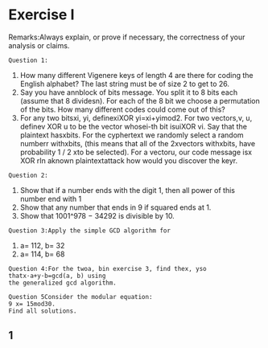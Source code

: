 # Exercise I

Remarks:Always explain, or prove if necessary, the correctness of your analysis or claims.

```
Question 1:
```
1. How many different Vigenere keys of length 4 are there for coding the English
    alphabet? The last string must be of size 2 to get to 26.
2. Say you have annblock of bits message. You split it to 8 bits each (assume that
    8 dividesn). For each of the 8 bit we choose a permutation of the bits. How
    many different codes could come out of this?
3. For any two bitsxi, yi, definexiXOR yi=xi+yimod2. For two vectors,v, u,
    definev XOR u to be the vector whosei-th bit isuiXOR vi. Say that the
    plaintext hasxbits. For the cyphertext we randomly select a random numberr
    withxbits, (this means that all of the 2xvectors withxbits, have probability
    1 / 2 xto be selected). For a vectoru, our code message isx XOR rIn aknown
    plaintextattack how would you discover the keyr.

```
Question 2:
```
1. Show that if a number ends with the digit 1, then all power of this number end
    with 1
2. Show that any number that ends in 9 if squared ends at 1.
3. Show that 1001^978 − 34292 is divisible by 10.

```
Question 3:Apply the simple GCD algorithm for
```
1. a= 112, b= 32
2. a= 114, b= 68

```
Question 4:For the twoa, bin exercise 3, find thex, yso thatx·a+y·b=gcd(a, b) using
the generalized gcd algorithm.
```
```
Question 5Consider the modular equation:
9 x= 15mod30.
Find all solutions.
```
## 1
